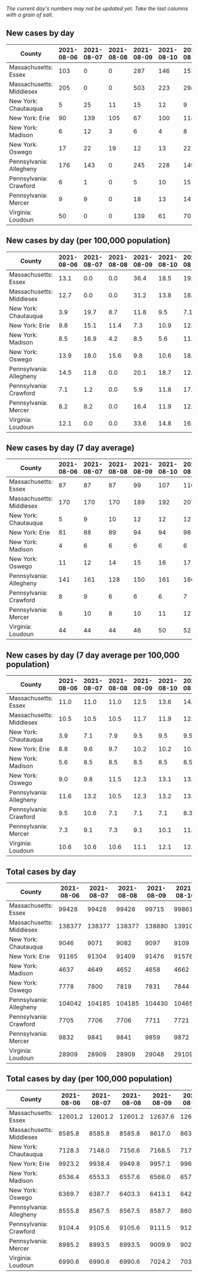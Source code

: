 _The current day's numbers may not be updated yet. Take the last columns with a grain of salt._
## New cases by day

| County | 2021-08-06 | 2021-08-07 | 2021-08-08 | 2021-08-09 | 2021-08-10 | 2021-08-11 | 2021-08-12 |
| --- | --- | --- | --- | --- | --- | --- | --- |
| Massachusetts: Essex | 103 | 0 | 0 | 287 | 146 | 151 |  |
| Massachusetts: Middlesex | 205 | 0 | 0 | 503 | 223 | 298 |  |
| New York: Chautauqua | 5 | 25 | 11 | 15 | 12 | 9 |  |
| New York: Erie | 90 | 139 | 105 | 67 | 100 | 114 |  |
| New York: Madison | 6 | 12 | 3 | 6 | 4 | 8 |  |
| New York: Oswego | 17 | 22 | 19 | 12 | 13 | 22 |  |
| Pennsylvania: Allegheny | 176 | 143 | 0 | 245 | 228 | 149 |  |
| Pennsylvania: Crawford | 6 | 1 | 0 | 5 | 10 | 15 |  |
| Pennsylvania: Mercer | 9 | 9 | 0 | 18 | 13 | 14 |  |
| Virginia: Loudoun | 50 | 0 | 0 | 139 | 61 | 70 |  |

## New cases by day (per 100,000 population)

| County | 2021-08-06 | 2021-08-07 | 2021-08-08 | 2021-08-09 | 2021-08-10 | 2021-08-11 | 2021-08-12 |
| --- | --- | --- | --- | --- | --- | --- | --- |
| Massachusetts: Essex | 13.1 | 0.0 | 0.0 | 36.4 | 18.5 | 19.1 |  |
| Massachusetts: Middlesex | 12.7 | 0.0 | 0.0 | 31.2 | 13.8 | 18.5 |  |
| New York: Chautauqua | 3.9 | 19.7 | 8.7 | 11.8 | 9.5 | 7.1 |  |
| New York: Erie | 9.8 | 15.1 | 11.4 | 7.3 | 10.9 | 12.4 |  |
| New York: Madison | 8.5 | 16.9 | 4.2 | 8.5 | 5.6 | 11.3 |  |
| New York: Oswego | 13.9 | 18.0 | 15.6 | 9.8 | 10.6 | 18.0 |  |
| Pennsylvania: Allegheny | 14.5 | 11.8 | 0.0 | 20.1 | 18.7 | 12.3 |  |
| Pennsylvania: Crawford | 7.1 | 1.2 | 0.0 | 5.9 | 11.8 | 17.7 |  |
| Pennsylvania: Mercer | 8.2 | 8.2 | 0.0 | 16.4 | 11.9 | 12.8 |  |
| Virginia: Loudoun | 12.1 | 0.0 | 0.0 | 33.6 | 14.8 | 16.9 |  |

## New cases by day (7 day average)

| County | 2021-08-06 | 2021-08-07 | 2021-08-08 | 2021-08-09 | 2021-08-10 | 2021-08-11 | 2021-08-12 |
| --- | --- | --- | --- | --- | --- | --- | --- |
| Massachusetts: Essex | 87 | 87 | 87 | 99 | 107 | 116 |  |
| Massachusetts: Middlesex | 170 | 170 | 170 | 189 | 192 | 207 |  |
| New York: Chautauqua | 5 | 9 | 10 | 12 | 12 | 12 |  |
| New York: Erie | 81 | 88 | 89 | 94 | 94 | 98 |  |
| New York: Madison | 4 | 6 | 6 | 6 | 6 | 6 |  |
| New York: Oswego | 11 | 12 | 14 | 15 | 16 | 17 |  |
| Pennsylvania: Allegheny | 141 | 161 | 128 | 150 | 161 | 166 |  |
| Pennsylvania: Crawford | 8 | 9 | 6 | 6 | 6 | 7 |  |
| Pennsylvania: Mercer | 8 | 10 | 8 | 10 | 11 | 12 |  |
| Virginia: Loudoun | 44 | 44 | 44 | 46 | 50 | 52 |  |

## New cases by day (7 day average per 100,000 population)

| County | 2021-08-06 | 2021-08-07 | 2021-08-08 | 2021-08-09 | 2021-08-10 | 2021-08-11 | 2021-08-12 |
| --- | --- | --- | --- | --- | --- | --- | --- |
| Massachusetts: Essex | 11.0 | 11.0 | 11.0 | 12.5 | 13.6 | 14.7 |  |
| Massachusetts: Middlesex | 10.5 | 10.5 | 10.5 | 11.7 | 11.9 | 12.8 |  |
| New York: Chautauqua | 3.9 | 7.1 | 7.9 | 9.5 | 9.5 | 9.5 |  |
| New York: Erie | 8.8 | 9.6 | 9.7 | 10.2 | 10.2 | 10.7 |  |
| New York: Madison | 5.6 | 8.5 | 8.5 | 8.5 | 8.5 | 8.5 |  |
| New York: Oswego | 9.0 | 9.8 | 11.5 | 12.3 | 13.1 | 13.9 |  |
| Pennsylvania: Allegheny | 11.6 | 13.2 | 10.5 | 12.3 | 13.2 | 13.7 |  |
| Pennsylvania: Crawford | 9.5 | 10.6 | 7.1 | 7.1 | 7.1 | 8.3 |  |
| Pennsylvania: Mercer | 7.3 | 9.1 | 7.3 | 9.1 | 10.1 | 11.0 |  |
| Virginia: Loudoun | 10.6 | 10.6 | 10.6 | 11.1 | 12.1 | 12.6 |  |

## Total cases by day

| County | 2021-08-06 | 2021-08-07 | 2021-08-08 | 2021-08-09 | 2021-08-10 | 2021-08-11 | 2021-08-12 |
| --- | --- | --- | --- | --- | --- | --- | --- |
| Massachusetts: Essex | 99428 | 99428 | 99428 | 99715 | 99861 | 100012 |  |
| Massachusetts: Middlesex | 138377 | 138377 | 138377 | 138880 | 139103 | 139401 |  |
| New York: Chautauqua | 9046 | 9071 | 9082 | 9097 | 9109 | 9118 |  |
| New York: Erie | 91165 | 91304 | 91409 | 91476 | 91576 | 91690 |  |
| New York: Madison | 4637 | 4649 | 4652 | 4658 | 4662 | 4670 |  |
| New York: Oswego | 7778 | 7800 | 7819 | 7831 | 7844 | 7866 |  |
| Pennsylvania: Allegheny | 104042 | 104185 | 104185 | 104430 | 104658 | 104807 |  |
| Pennsylvania: Crawford | 7705 | 7706 | 7706 | 7711 | 7721 | 7736 |  |
| Pennsylvania: Mercer | 9832 | 9841 | 9841 | 9859 | 9872 | 9886 |  |
| Virginia: Loudoun | 28909 | 28909 | 28909 | 29048 | 29109 | 29179 |  |

## Total cases by day (per 100,000 population)

| County | 2021-08-06 | 2021-08-07 | 2021-08-08 | 2021-08-09 | 2021-08-10 | 2021-08-11 | 2021-08-12 |
| --- | --- | --- | --- | --- | --- | --- | --- |
| Massachusetts: Essex | 12601.2 | 12601.2 | 12601.2 | 12637.6 | 12656.1 | 12675.2 |  |
| Massachusetts: Middlesex | 8585.8 | 8585.8 | 8585.8 | 8617.0 | 8630.8 | 8649.3 |  |
| New York: Chautauqua | 7128.3 | 7148.0 | 7156.6 | 7168.5 | 7177.9 | 7185.0 |  |
| New York: Erie | 9923.2 | 9938.4 | 9949.8 | 9957.1 | 9968.0 | 9980.4 |  |
| New York: Madison | 6536.4 | 6553.3 | 6557.6 | 6566.0 | 6571.7 | 6582.9 |  |
| New York: Oswego | 6369.7 | 6387.7 | 6403.3 | 6413.1 | 6423.8 | 6441.8 |  |
| Pennsylvania: Allegheny | 8555.8 | 8567.5 | 8567.5 | 8587.7 | 8606.4 | 8618.7 |  |
| Pennsylvania: Crawford | 9104.4 | 9105.6 | 9105.6 | 9111.5 | 9123.4 | 9141.1 |  |
| Pennsylvania: Mercer | 8985.2 | 8993.5 | 8993.5 | 9009.9 | 9021.8 | 9034.6 |  |
| Virginia: Loudoun | 6990.6 | 6990.6 | 6990.6 | 7024.2 | 7039.0 | 7055.9 |  |
